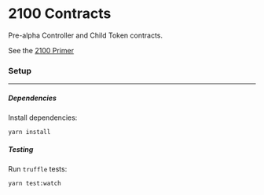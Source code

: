 # 2100 Contracts
Pre-alpha Controller and Child Token contracts.

See the [2100 Primer](https://2100.co)

### Setup
---------------
##### Dependencies

Install dependencies:
```
yarn install
```

##### Testing

Run `truffle` tests:
```
yarn test:watch
```
